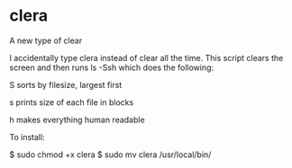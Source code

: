 # clera
A new type of clear

I accidentally type clera instead of clear all the time. This script clears the screen and then runs ls -Ssh which does the following:

S sorts by filesize, largest first

s prints size of each file in blocks

h makes everything human readable

To install:

$ sudo chmod +x clera
$ sudo mv clera /usr/local/bin/
